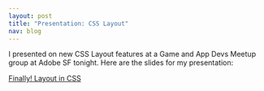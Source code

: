 ```yaml
---
layout: post
title: "Presentation: CSS Layout"
nav: blog
---
```


I presented on new CSS Layout features at a Game and App Devs Meetup group at Adobe SF tonight.
Here are the slides for my presentation:

[Finally! Layout in CSS](http://tybenz.com/presentation-css-layout)
